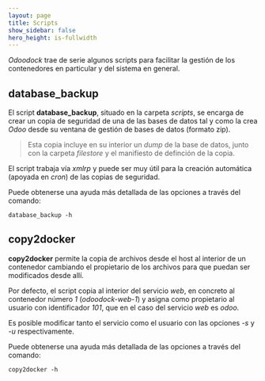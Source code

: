 ```yaml
---
layout: page
title: Scripts
show_sidebar: false
hero_height: is-fullwidth
---
```


_Odoodock_ trae de serie algunos scripts para facilitar la gestión de los contenedores en particular y del sistema en general.

## database_backup

El script __database_backup__, situado en la carpeta _scripts_, se encarga de crear un copia de seguridad de una de las bases de datos tal y como la crea _Odoo_ desde su ventana de gestión de bases de datos (formato zip).

> Esta copia incluye en su interior un _dump_ de la base de datos, junto con la carpeta _filestore_ y el manifiesto de definción de la copia.

El script trabaja vía _xmlrp_ y puede ser muy útil para la creación automática (apoyada en _cron_) de las copias de seguridad.

Puede obtenerse una ayuda más detallada de las opciones a través del comando:

```
database_backup -h
```

## copy2docker

__copy2docker__ permite la copia de archivos desde el host al interior de un contenedor cambiando el propietario de los archivos para que puedan ser modificados desde allí.

Por defecto, el script copia al interior del servicio _web_, en concreto al contenedor número _1_ (_odoodock-web-1_) y asigna como propietario al usuario con identificador _101_, que en el caso del servicio _web_ es _odoo_.

Es posible modificar tanto el servicio como el usuario con las opciones _-s_ y _-u_ respectivamente.

Puede obtenerse una ayuda más detallada de las opciones a través del comando:

```
copy2docker -h
```
